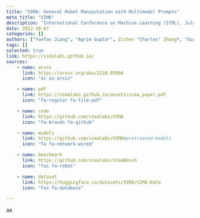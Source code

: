 ```yaml
---
title: "VIMA: General Robot Manipulation with Multimodal Prompts"
meta_title: "VIMA"
description: "International Conference on Machine Learning (ICML), July 2023"
date: 2022-10-07
categories: []
authors: ["Yunfan Jiang", "Agrim Gupta*", Zichen "Charles" Zhang*, "Guanzhi Wang*", "Yongqiang Dou", "Yanjun Chen", "Li Fei-Fei", "Anima Anandkumar", "Yuke Zhu", Linxi "Jim" Fan]
tags: []
selected: true
link: https://vimalabs.github.io/
sources:
    - name: arxiv
      link: https://arxiv.org/abs/2210.03094
      icon: "ai ai-arxiv"

    - name: pdf
      link: https://vimalabs.github.io/assets/vima_paper.pdf
      icon: "fa-regular fa-file-pdf"

    - name: code
      link: https://github.com/vimalabs/VIMA
      icon: "fa-brands fa-github"

    - name: models
      link: https://github.com/vimalabs/VIMA#pretrained-models
      icon: "fa fa-network-wired"

    - name: benchmark
      link: https://github.com/vimalabs/VimaBench
      icon: "fas fa-robot"

    - name: dataset
      link: https://huggingface.co/datasets/VIMA/VIMA-Data
      icon: "fas fa-database"

---
```


aa